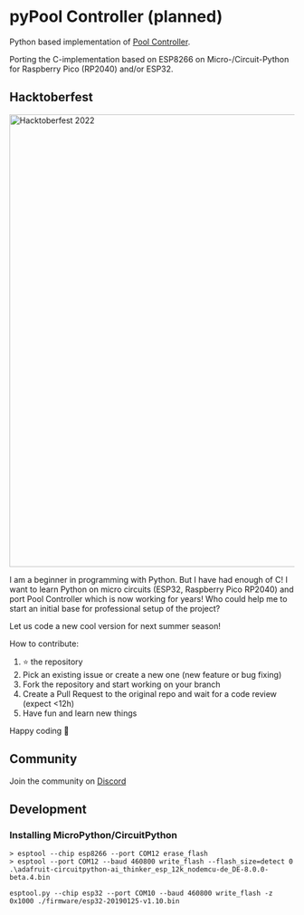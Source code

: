 # pyPool Controller (planned)

Python based implementation of [Pool Controller](https://github.com/smart-swimmingpool/pool-controller).

Porting the C-implementation based on ESP8266 on Micro-/Circuit-Python for Raspberry Pico (RP2040) and/or ESP32.

## Hacktoberfest

<img width="800" alt="Hacktoberfest 2022" src="https://user-images.githubusercontent.com/184547/191762878-c28f4e68-fd69-4306-9293-d7037b0c364a.png">


I am a beginner in programming with Python. But I have had enough of C! I want to learn Python on micro circuits (ESP32, Raspberry Pico RP2040) and port Pool Controller which is now working for years!
Who could help me to start an initial base for professional setup of the project?

Let us code a new cool version for next summer season!

How to contribute:

1) ⭐ the repository
2) Pick an existing issue or create a new one (new feature or bug fixing)
3) Fork the repository and start working on your branch
4) Create a Pull Request to the original repo and wait for a code review (expect <12h)
5) Have fun and learn new things

Happy coding 🚀

## Community

Join the community on [Discord](https://discord.gg/ywHCYKdamu)

## Development

### Installing MicroPython/CircuitPython

```commandline
> esptool --chip esp8266 --port COM12 erase_flash
> esptool --port COM12 --baud 460800 write_flash --flash_size=detect 0 .\adafruit-circuitpython-ai_thinker_esp_12k_nodemcu-de_DE-8.0.0-beta.4.bin

esptool.py --chip esp32 --port COM10 --baud 460800 write_flash -z 0x1000 ./firmware/esp32-20190125-v1.10.bin

```